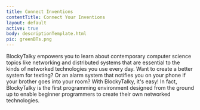 ```yaml
---
title: Connect Inventions
contentTitle: Connect Your Inventions 
layout: default
active: true
body: descriptionTemplate.html
pic: greenBTs.png
---
```

BlockyTalky empowers you to learn about contemporary computer science topics like networking and distributed systems that are essential to the kinds of networked technologies you use every day. Want to create a better system for texting? Or an alarm system that notifies you on your phone if your brother goes into your room? With BlockyTalky, it's easy! In fact, BlockyTalky is the first programming environment designed from the ground up to enable beginner programmers to create their own networked technologies.
